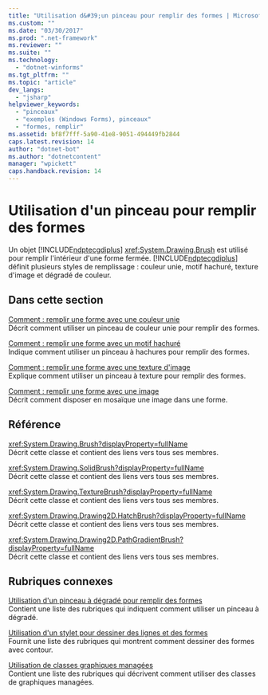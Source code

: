 ```yaml
---
title: "Utilisation d&#39;un pinceau pour remplir des formes | Microsoft Docs"
ms.custom: ""
ms.date: "03/30/2017"
ms.prod: ".net-framework"
ms.reviewer: ""
ms.suite: ""
ms.technology: 
  - "dotnet-winforms"
ms.tgt_pltfrm: ""
ms.topic: "article"
dev_langs: 
  - "jsharp"
helpviewer_keywords: 
  - "pinceaux"
  - "exemples (Windows Forms), pinceaux"
  - "formes, remplir"
ms.assetid: bf8f7fff-5a90-41e8-9051-494449fb2844
caps.latest.revision: 14
author: "dotnet-bot"
ms.author: "dotnetcontent"
manager: "wpickett"
caps.handback.revision: 14
---
```

# Utilisation d&#39;un pinceau pour remplir des formes
Un objet [!INCLUDE[ndptecgdiplus](../../../../includes/ndptecgdiplus-md.md)] <xref:System.Drawing.Brush> est utilisé pour remplir l'intérieur d'une forme fermée.  [!INCLUDE[ndptecgdiplus](../../../../includes/ndptecgdiplus-md.md)] définit plusieurs styles de remplissage : couleur unie, motif hachuré, texture d'image et dégradé de couleur.  
  
## Dans cette section  
 [Comment : remplir une forme avec une couleur unie](../../../../docs/framework/winforms/advanced/how-to-fill-a-shape-with-a-solid-color.md)  
 Décrit comment utiliser un pinceau de couleur unie pour remplir des formes.  
  
 [Comment : remplir une forme avec un motif hachuré](../../../../docs/framework/winforms/advanced/how-to-fill-a-shape-with-a-hatch-pattern.md)  
 Indique comment utiliser un pinceau à hachures pour remplir des formes.  
  
 [Comment : remplir une forme avec une texture d'image](../../../../docs/framework/winforms/advanced/how-to-fill-a-shape-with-an-image-texture.md)  
 Explique comment utiliser un pinceau à texture pour remplir des formes.  
  
 [Comment : remplir une forme avec une image](../../../../docs/framework/winforms/advanced/how-to-tile-a-shape-with-an-image.md)  
 Décrit comment disposer en mosaïque une image dans une forme.  
  
## Référence  
 <xref:System.Drawing.Brush?displayProperty=fullName>  
 Décrit cette classe et contient des liens vers tous ses membres.  
  
 <xref:System.Drawing.SolidBrush?displayProperty=fullName>  
 Décrit cette classe et contient des liens vers tous ses membres.  
  
 <xref:System.Drawing.TextureBrush?displayProperty=fullName>  
 Décrit cette classe et contient des liens vers tous ses membres.  
  
 <xref:System.Drawing.Drawing2D.HatchBrush?displayProperty=fullName>  
 Décrit cette classe et contient des liens vers tous ses membres.  
  
 <xref:System.Drawing.Drawing2D.PathGradientBrush?displayProperty=fullName>  
 Décrit cette classe et contient des liens vers tous ses membres.  
  
## Rubriques connexes  
 [Utilisation d'un pinceau à dégradé pour remplir des formes](../../../../docs/framework/winforms/advanced/using-a-gradient-brush-to-fill-shapes.md)  
 Contient une liste des rubriques qui indiquent comment utiliser un pinceau à dégradé.  
  
 [Utilisation d'un stylet pour dessiner des lignes et des formes](../../../../docs/framework/winforms/advanced/using-a-pen-to-draw-lines-and-shapes.md)  
 Fournit une liste des rubriques qui montrent comment dessiner des formes avec contour.  
  
 [Utilisation de classes graphiques managées](../../../../docs/framework/winforms/advanced/using-managed-graphics-classes.md)  
 Contient une liste des rubriques qui décrivent comment utiliser des classes de graphiques managées.